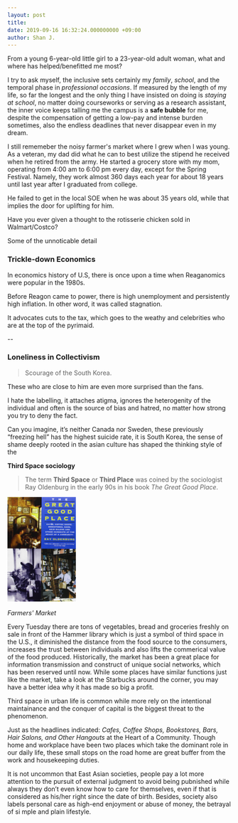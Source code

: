 ```yaml
---
layout: post
title: 
date: 2019-09-16 16:32:24.000000000 +09:00
author: Shan J.
---
```


From a young 6-year-old little girl to a 23-year-old adult woman, what and where has helped/benefitted me most? 

I try to ask myself, the inclusive sets certainly my *family*, *school*, and the temporal phase in *professional occasions*. If measured by the length of my life, so far the longest and the only thing I have insisted on doing is *staying at school*, no matter doing courseworks or serving as a research assistant, the inner voice keeps talling me the campus is a **safe bubble** for me, despite the compensation of getting a low-pay and intense burden sometimes, also the endless deadlines that never disappear even in my dream.  

I still rememeber the noisy farmer's market where I grew when I was young. As a veteran, my dad did what he can to best utilize the stipend he received when he retired from the army. He started a grocery store with my mom, operating from 4:00 am to 6:00 pm every day, except for the Spring Festival. Namely, they work almost 360 days each year for about 18 years until last year after I graduated from college. 

He failed to get in the local SOE when he was about 35 years old, while that implies the door for uplifting for him. 


Have you ever given a thought to the rotisserie chicken sold in Walmart/Costco? 

Some of the unnoticable detail

### Trickle-down Economics

In economics history of U.S, there is once upon a time when Reaganomics were popular in the 1980s.

Before Reagon came to power, there is high unemployment and persistently high inflation. In other word, it was called stagnation.

It advocates cuts to the tax, which goes to the weathy and celebrities who are at the top of the pyrimaid. 


--

### Loneliness in Collectivism

>  Scourage of the South Korea.

These who are close to him are even more surprised than the fans. 

I hate the labelling, it attaches atigma, ignores the heterogenity of the individual and often is the source of bias and hatred, no matter how strong you try to deny the fact.

Can you imagine, it’s neither Canada nor Sweden, these previously “freezing hell” has the highest suicide rate, it is South Korea, the sense of shame deeply rooted in the asian culture has shaped the thinking style of the 




**Third Space sociology**

> The term **Third Space** or **Third Place** was coined by the sociologist Ray Oldenburg in the early 90s in his book *The Great Good Place*.

<img src="../img/GGP.jpg" alt="The Great Good Place" style="zoom:23%;" />

*Farmers' Market*

Every Tuesday there are tons of vegetables, bread and groceries freshly on sale in front of the Hammer library which is just a symbol of third space in the U.S., it diminished the distance from the food source to the consumers, increases the trust between individuals and also lifts the commerical value of the food produced. Historically, the market has been a great place for information transmission and construct of unique social networks, which has been reserved until now. While some places have similar functions just like the market, take a look at the Starbucks around the corner, you may have a better idea why it has made so big a profit. 

Third space in urban life is common while more rely on the intentional maintainance and the conquer of capital is the biggest threat to the phenomenon.

Just as the headlines indicated: *Cafes, Coffee Shops, Bookstores, Bars, Hair Salons, and Other Hangouts* at the Heart of a Community. Though home and workplace have been two places which take the dominant role in our daily life, these small stops on the road home are great buffer from the work and housekeeping duties.

 It is not uncommon that East Asian societies, people pay a lot more attention to the pursuit of external judgment to avoid being pubnished while always they don’t even know how to care for themselves, even if that is considered as his/her right since the date of birth. Besides, society also labels personal care as high-end enjoyment or abuse of money, the betrayal of si mple and plain lifestyle. 






